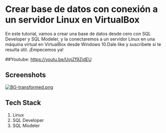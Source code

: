 # Crear base de datos con conexión a un servidor Linux en VirtualBox
 
En este tutorial, vamos a crear una base de datos desde cero con SQL Developer y SQL Modeler, y la conectaremos a un servidor Linux en una máquina virtual en VirtualBox desde Windows 10.Dale like y suscríbete si te resulta útil. ¡Empecemos ya!


##Youtube: 
https://youtu.be/UojZf9ZjdEU



## Screenshots


[![BG-transformed.png](https://i.postimg.cc/pXxD0Nsc/Vbox.png)](https://postimg.cc/vgWZTdF9)
## Tech Stack

1. Linux
2. SQL Developer
3. SQL Modeler


